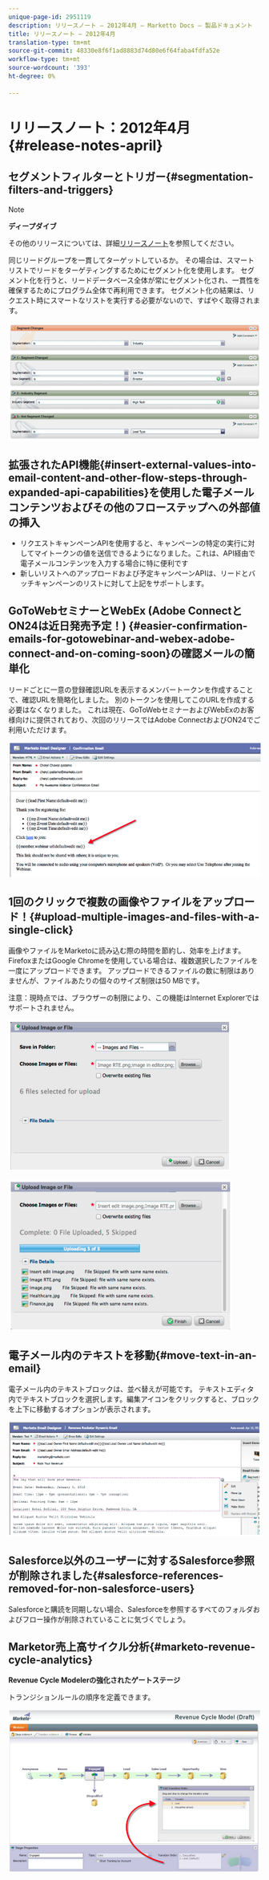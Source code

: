 ```yaml
---
unique-page-id: 2951119
description: リリースノート — 2012年4月 — Marketto Docs — 製品ドキュメント
title: リリースノート — 2012年4月
translation-type: tm+mt
source-git-commit: 48330e8f6f1ad8883d74d80e6f64faba4fdfa52e
workflow-type: tm+mt
source-wordcount: '393'
ht-degree: 0%

---
```



# リリースノート：2012年4月{#release-notes-april}

## セグメントフィルターとトリガー{#segmentation-filters-and-triggers}

>[!NOTE]
>
>**ディープダイブ**
>
>その他のリリースについては、詳細[リリースノート](http://docs.marketo.com/display/docs/release+notes)を参照してください。

同じリードグループを一貫してターゲットしているか。 その場合は、スマートリストでリードをターゲティングするためにセグメント化を使用します。 セグメント化を行うと、リードデータベース全体が常にセグメント化され、一貫性を確保するためにプログラム全体で再利用できます。 セグメント化の結果は、リクエスト時にスマートなリストを実行する必要がないので、すばやく取得されます。

![](assets/image2014-9-23-10-3a3-3a57.png)

## 拡張されたAPI機能{#insert-external-values-into-email-content-and-other-flow-steps-through-expanded-api-capabilities}を使用した電子メールコンテンツおよびその他のフローステップへの外部値の挿入

* リクエストキャンペーンAPIを使用すると、キャンペーンの特定の実行に対してマイトークンの値を送信できるようになりました。これは、API経由で電子メールコンテンツを入力する場合に特に便利です
* 新しいリストへのアップロードおよび予定キャンペーンAPIは、リードとバッチキャンペーンのリストに対して上記をサポートします。

## GoToWebセミナーとWebEx (Adobe ConnectとON24は近日発売予定！) {#easier-confirmation-emails-for-gotowebinar-and-webex-adobe-connect-and-on-coming-soon}の確認メールの簡単化

リードごとに一意の登録確認URLを表示するメンバートークンを作成することで、確認URLを簡略化しました。 別のトークンを使用してこのURLを作成する必要はなくなりました。 これは現在、GoToWebセミナーおよびWebExのお客様向けに提供されており、次回のリリースではAdobe ConnectおよびON24でご利用いただけます。

![](assets/image2014-9-23-10-3a4-3a18.png)

## 1回のクリックで複数の画像やファイルをアップロード！{#upload-multiple-images-and-files-with-a-single-click}

画像やファイルをMarketoに読み込む際の時間を節約し、効率を上げます。 FirefoxまたはGoogle Chromeを使用している場合は、複数選択したファイルを一度にアップロードできます。 アップロードできるファイルの数に制限はありませんが、ファイルあたりの個々のサイズ制限は50 MBです。

注意：現時点では、ブラウザーの制限により、この機能はInternet Explorerではサポートされません。

![](assets/image2014-9-23-10-3a4-3a32.png)

![](assets/image2014-9-23-10-3a4-3a46.png)

## 電子メール内のテキストを移動{#move-text-in-an-email}

電子メール内のテキストブロックは、並べ替えが可能です。 テキストエディタ内でテキストブロックを選択します。編集アイコンをクリックすると、ブロックを上下に移動するオプションが表示されます。

![](assets/image2014-9-23-10-3a5-3a1.png)

## Salesforce以外のユーザーに対するSalesforce参照が削除されました{#salesforce-references-removed-for-non-salesforce-users}

Salesforceと購読を同期しない場合、Salesforceを参照するすべてのフォルダおよびフロー操作が削除されていることに気づくでしょう。

## Marketor売上高サイクル分析{#marketo-revenue-cycle-analytics}

**Revenue Cycle Modelerの強化されたゲートステージ**

トランジションルールの順序を定義できます。

![](assets/image2014-9-23-10-3a5-3a17.png)

